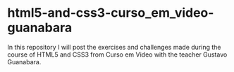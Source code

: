 # html5-and-css3-curso_em_video-guanabara
In this repository I will post the exercises and challenges made during the course of HTML5 and CSS3 from Curso em Video with the teacher Gustavo Guanabara.

